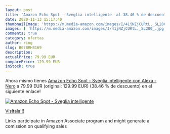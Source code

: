 ```yaml
---
layout: post
title: 'Amazon Echo Spot - Sveglia intelligente  al 38.46 % de descuento'
date: 2020-11-13 15:17:40
thumbnailImage: 'https://m.media-amazon.com/images/I/41jNZjCURtL._SL200_.jpg'
images: [ 'https://m.media-amazon.com/images/I/41jNZjCURtL._SL200_.jpg' ]
comments: true
category: ofertas
author: ring
slug: B07BRH8169
description:
actualPrice: 79.99 EUR
comparePrice: 129.99 EUR
inStock: true
---
```


Ahora mismo tienes [Amazon Echo Spot - Sveglia intelligente con Alexa - Nero](https://www.amazon.it/dp/B07BRH8169/?tag=tolees00-21) a 79.99 EUR (original: 129.99 EUR) (38.46 %  de descuento) en el siguiente enlace!

[![Amazon Echo Spot - Sveglia intelligente ](https://m.media-amazon.com/images/I/41jNZjCURtL._SL200_.jpg)](https://www.amazon.it/dp/B07BRH8169/?tag=tolees00-21)

[Visítala!!!](https://www.amazon.it/dp/B07BRH8169/?tag=tolees00-21)

Links participate in Amazon Associate program and might generate a comission on qualifying sales
